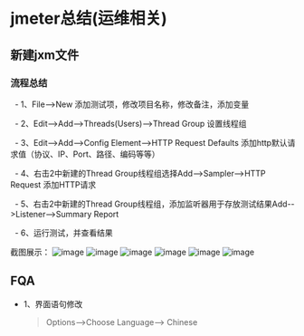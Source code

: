 # jmeter总结(运维相关)
## 新建jxm文件
### 流程总结

   - 1、File-->New 添加测试项，修改项目名称，修改备注，添加变量
   
   - 2、Edit-->Add-->Threads(Users)-->Thread Group 设置线程组
   
   - 3、Edit-->Add-->Config Element-->HTTP Request Defaults 添加http默认请求值（协议、IP、Port、路径、编码等等）
   
   - 4、右击2中新建的Thread Group线程组选择Add-->Sampler-->HTTP Request 添加HTTP请求
   
   - 5、右击2中新建的Thread Group线程组，添加监听器用于存放测试结果Add-->Listener-->Summary Report
   
   - 6、运行测试，并查看结果
   
截图展示：
![image](https://github.com/mds1455975151/tools/blob/master/jmeter/tutorial/images/01.png)
![image](https://github.com/mds1455975151/tools/blob/master/jmeter/tutorial/images/02.png)
![image](https://github.com/mds1455975151/tools/blob/master/jmeter/tutorial/images/03.png)
![image](https://github.com/mds1455975151/tools/blob/master/jmeter/tutorial/images/04.png)
![image](https://github.com/mds1455975151/tools/blob/master/jmeter/tutorial/images/05.png)
![image](https://github.com/mds1455975151/tools/blob/master/jmeter/tutorial/images/06.png)

## FQA
- 1、界面语句修改

   > Options-->Choose Language--> Chinese
